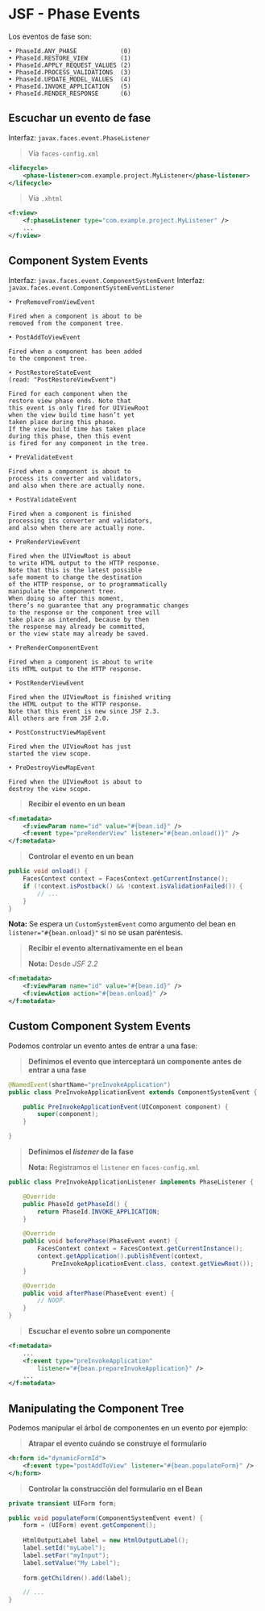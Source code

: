 # JSF - Phase Events

Los eventos de fase son:

    • PhaseId.ANY_PHASE            (0)
    • PhaseId.RESTORE_VIEW         (1)
    • PhaseId.APPLY_REQUEST_VALUES (2)
    • PhaseId.PROCESS_VALIDATIONS  (3)
    • PhaseId.UPDATE_MODEL_VALUES  (4)
    • PhaseId.INVOKE_APPLICATION   (5)
    • PhaseId.RENDER_RESPONSE      (6)

## Escuchar un evento de fase

Interfaz: `javax.faces.event.PhaseListener`

> Vía `faces-config.xml`

```xml
<lifecycle>
    <phase-listener>com.example.project.MyListener</phase-listener>
</lifecycle>
```

> Vía `.xhtml`

```xml
<f:view>
    <f:phaseListener type="com.example.project.MyListener" />
    ...
</f:view>
```

## Component System Events

Interfaz: `javax.faces.event.ComponentSystemEvent`
Interfaz: `javax.faces.event.ComponentSystemEventListener`

    • PreRemoveFromViewEvent

    Fired when a component is about to be 
    removed from the component tree.
    
    • PostAddToViewEvent
    
    Fired when a component has been added 
    to the component tree.
    
    • PostRestoreStateEvent 
    (read: "PostRestoreViewEvent")
    
    Fired for each component when the 
    restore view phase ends. Note that 
    this event is only fired for UIViewRoot 
    when the view build time hasn’t yet
    taken place during this phase. 
    If the view build time has taken place
    during this phase, then this event 
    is fired for any component in the tree.

    • PreValidateEvent
    
    Fired when a component is about to 
    process its converter and validators, 
    and also when there are actually none.
    
    • PostValidateEvent
    
    Fired when a component is finished 
    processing its converter and validators, 
    and also when there are actually none.
    
    • PreRenderViewEvent
    
    Fired when the UIViewRoot is about 
    to write HTML output to the HTTP response.
    Note that this is the latest possible 
    safe moment to change the destination 
    of the HTTP response, or to programmatically 
    manipulate the component tree.
    When doing so after this moment, 
    there’s no guarantee that any programmatic changes 
    to the response or the component tree will 
    take place as intended, because by then 
    the response may already be committed, 
    or the view state may already be saved.
    
    • PreRenderComponentEvent
    
    Fired when a component is about to write
    its HTML output to the HTTP response.
    
    • PostRenderViewEvent
    
    Fired when the UIViewRoot is finished writing
    the HTML output to the HTTP response. 
    Note that this event is new since JSF 2.3. 
    All others are from JSF 2.0.
    
    • PostConstructViewMapEvent 
    
    Fired when the UIViewRoot has just 
    started the view scope.
    
    • PreDestroyViewMapEvent
    
    Fired when the UIViewRoot is about to
    destroy the view scope.

> **Recibir el evento en un bean** 

```xml
<f:metadata>
    <f:viewParam name="id" value="#{bean.id}" />
    <f:event type="preRenderView" listener="#{bean.onload()}" />
</f:metadata>
```

> **Controlar el evento en un bean**

```java
public void onload() {
    FacesContext context = FacesContext.getCurrentInstance();
    if (!context.isPostback() && !context.isValidationFailed()) {
        // ...
    }
}
```

**Nota:** Se espera un `CustomSystemEvent` como argumento del bean en `listener="#{bean.onload}"` si no se usan paréntesis.

> **Recibir el evento alternativamente en el bean**
>
> **Nota:** Desde *JSF 2.2*

```xml
<f:metadata>
    <f:viewParam name="id" value="#{bean.id}" />
    <f:viewAction action="#{bean.onload}" />
</f:metadata>
```

## Custom Component System Events

Podemos controlar un evento antes de entrar a una fase:

> **Definimos el evento que interceptará un componente antes de entrar a una fase**

```java
@NamedEvent(shortName="preInvokeApplication")
public class PreInvokeApplicationEvent extends ComponentSystemEvent {

    public PreInvokeApplicationEvent(UIComponent component) {
        super(component);
    }

}
```

> **Definimos el *listener* de la fase**
>
> **Nota:** Registramos el `listener` en `faces-config.xml`

```java
public class PreInvokeApplicationListener implements PhaseListener {

    @Override
    public PhaseId getPhaseId() {
        return PhaseId.INVOKE_APPLICATION;
    }

    @Override
    public void beforePhase(PhaseEvent event) {
        FacesContext context = FacesContext.getCurrentInstance();
        context.getApplication().publishEvent(context,
            PreInvokeApplicationEvent.class, context.getViewRoot());
    }

    @Override
    public void afterPhase(PhaseEvent event) {
        // NOOP.
    }
}
```

> **Escuchar el evento sobre un componente**

```xml
<f:metadata>
    ...
    <f:event type="preInvokeApplication"
        listener="#{bean.prepareInvokeApplication}" />
    ...
</f:metadata>
```

## Manipulating the Component Tree

Podemos manipular el árbol de componentes en un evento por ejemplo:

> **Atrapar el evento cuándo se construye el formulario**

```xml
<h:form id="dynamicFormId">
    <f:event type="postAddToView" listener="#{bean.populateForm}" />
</h:form>
```

> **Controlar la construcción del formulario en el Bean**

```java
private transient UIForm form;

public void populateForm(ComponentSystemEvent event) {
    form = (UIForm) event.getComponent();
    
    HtmlOutputLabel label = new HtmlOutputLabel();
    label.setId("myLabel");
    label.setFor("myInput");
    label.setValue("My Label");
    
    form.getChildren().add(label);

    // ...
}
```